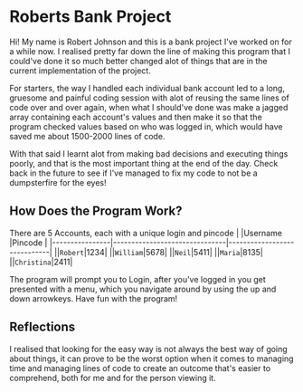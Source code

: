 
# Roberts Bank Project
Hi! My name is Robert Johnson and this is a bank project I've worked on for a while now. 
I realised pretty far down the line of making this program that I could've done it so much better changed alot of things that are in the current implementation of the project. 

For starters, the way I handled each individual bank account led to a long, gruesome and painful coding session with alot of reusing the same lines of code over and over again, when what I should've done was make a jagged array containing each account's values and then make it so that the program checked values based on who was logged in, which would have saved me about 1500-2000 lines of code. 

With that said I learnt alot from making bad decisions and executing things poorly, and that is the most important thing at the end of the day. Check back in the future to see if I've managed to fix my code to not be a dumpsterfire for the eyes! 
## How Does the Program Work?
There are 5 Accounts, each with a unique login and pincode
|                |Username                          |Pincode                       |
|----------------|-------------------------------|-----------------------------|
||`Robert`|1234|
||`William`|5678|
||`Neil`|5411|
||`Maria`|8135|
||`Christina`|2411|



The program will prompt you to Login, after you've logged in you get presented with a menu, which you navigate around by using the up and down arrowkeys.
Have fun with the program!
## Reflections
I realised that looking for the easy way is not always the best way of going about things, it can prove to be the worst option when it comes to managing time and managing lines of code to create an outcome that's easier to comprehend, both for me and for the person viewing it.
                    

